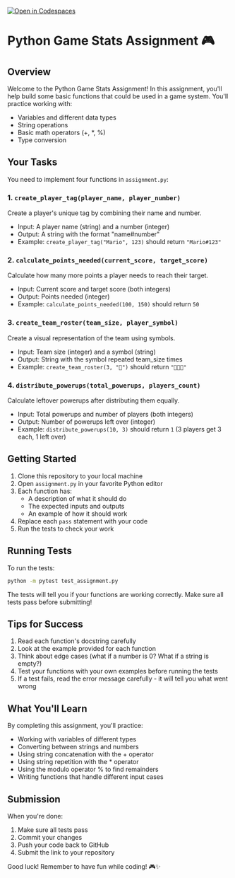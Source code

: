 [![Open in Codespaces](https://classroom.github.com/assets/launch-codespace-2972f46106e565e64193e422d61a12cf1da4916b45550586e14ef0a7c637dd04.svg)](https://classroom.github.com/open-in-codespaces?assignment_repo_id=18273365)
# Python Game Stats Assignment 🎮

## Overview
Welcome to the Python Game Stats Assignment! In this assignment, you'll help build some basic functions that could be used in a game system. You'll practice working with:
- Variables and different data types
- String operations
- Basic math operators (+, *, %)
- Type conversion

## Your Tasks

You need to implement four functions in `assignment.py`:

### 1. `create_player_tag(player_name, player_number)`
Create a player's unique tag by combining their name and number.
- Input: A player name (string) and a number (integer)
- Output: A string with the format "name#number"
- Example: `create_player_tag("Mario", 123)` should return `"Mario#123"`

### 2. `calculate_points_needed(current_score, target_score)`
Calculate how many more points a player needs to reach their target.
- Input: Current score and target score (both integers)
- Output: Points needed (integer)
- Example: `calculate_points_needed(100, 150)` should return `50`

### 3. `create_team_roster(team_size, player_symbol)`
Create a visual representation of the team using symbols.
- Input: Team size (integer) and a symbol (string)
- Output: String with the symbol repeated team_size times
- Example: `create_team_roster(3, "🏃")` should return `"🏃🏃🏃"`

### 4. `distribute_powerups(total_powerups, players_count)`
Calculate leftover powerups after distributing them equally.
- Input: Total powerups and number of players (both integers)
- Output: Number of powerups left over (integer)
- Example: `distribute_powerups(10, 3)` should return `1` (3 players get 3 each, 1 left over)

## Getting Started

1. Clone this repository to your local machine
2. Open `assignment.py` in your favorite Python editor
3. Each function has:
   - A description of what it should do
   - The expected inputs and outputs
   - An example of how it should work
4. Replace each `pass` statement with your code
5. Run the tests to check your work

## Running Tests

To run the tests:

```bash
python -m pytest test_assignment.py
```

The tests will tell you if your functions are working correctly. Make sure all tests pass before submitting!

## Tips for Success

1. Read each function's docstring carefully
2. Look at the example provided for each function
3. Think about edge cases (what if a number is 0? What if a string is empty?)
4. Test your functions with your own examples before running the tests
5. If a test fails, read the error message carefully - it will tell you what went wrong

## What You'll Learn

By completing this assignment, you'll practice:
- Working with variables of different types
- Converting between strings and numbers
- Using string concatenation with the + operator
- Using string repetition with the * operator
- Using the modulo operator % to find remainders
- Writing functions that handle different input cases

## Submission

When you're done:
1. Make sure all tests pass
2. Commit your changes
3. Push your code back to GitHub
4. Submit the link to your repository

Good luck! Remember to have fun while coding! 🎮✨
